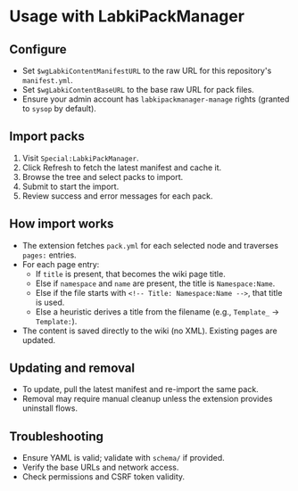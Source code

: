 ﻿# Usage with LabkiPackManager

## Configure
- Set `$wgLabkiContentManifestURL` to the raw URL for this repository's `manifest.yml`.
- Set `$wgLabkiContentBaseURL` to the base raw URL for pack files.
- Ensure your admin account has `labkipackmanager-manage` rights (granted to `sysop` by default).

## Import packs
1. Visit `Special:LabkiPackManager`.
2. Click Refresh to fetch the latest manifest and cache it.
3. Browse the tree and select packs to import.
4. Submit to start the import.
5. Review success and error messages for each pack.

## How import works
- The extension fetches `pack.yml` for each selected node and traverses `pages:` entries.
- For each page entry:
  - If `title` is present, that becomes the wiki page title.
  - Else if `namespace` and `name` are present, the title is `Namespace:Name`.
  - Else if the file starts with `<!-- Title: Namespace:Name -->`, that title is used.
  - Else a heuristic derives a title from the filename (e.g., `Template_` -> `Template:`).
- The content is saved directly to the wiki (no XML). Existing pages are updated.

## Updating and removal
- To update, pull the latest manifest and re-import the same pack.
- Removal may require manual cleanup unless the extension provides uninstall flows.

## Troubleshooting
- Ensure YAML is valid; validate with `schema/` if provided.
- Verify the base URLs and network access.
- Check permissions and CSRF token validity.
